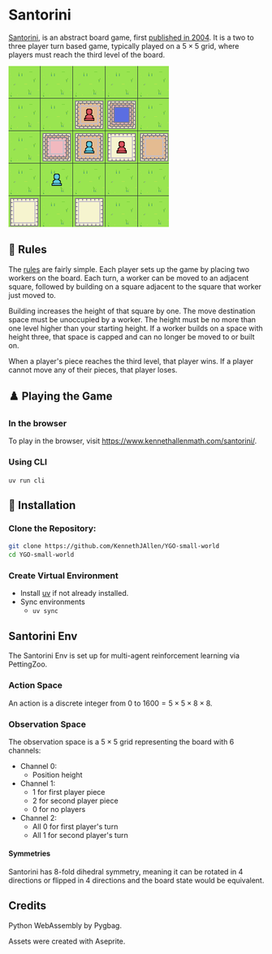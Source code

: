 # Santorini

[Santorini](https://boardgamegeek.com/boardgame/194655/santorini), is an abstract board game, first [published in 2004](https://boardgamegeek.com/boardgame/9963/santorini). It is a two to three player turn based game, typically played on a $5 \times 5$ grid, where players must reach the third level of the board.

![Santorini being played](/images/santorini.png)

## 📜 Rules
The [rules](http://www.boardspace.net/santorini/english/santorini-rules.html) are fairly simple. Each player sets up the game by placing two workers on the board. Each turn, a worker can be moved to an adjacent square, followed by building on a square adjacent to the square that worker just moved to.

Building increases the height of that square by one. The move destination space must be unoccupied by a worker. The height must be no more than one level higher than your starting height. If a worker builds on a space with height three, that space is capped and can no longer be moved to or built on.

When a player's piece reaches the third level, that player wins. If a player cannot move any of their pieces, that player loses.

## ♟️ Playing the Game

### In the browser

To play in the browser, visit https://www.kennethallenmath.com/santorini/.

### Using CLI

`uv run cli`

## 🔧 Installation

### Clone the Repository:

```bash
git clone https://github.com/KennethJAllen/YGO-small-world
cd YGO-small-world
```
### Create Virtual Environment

- Install [uv](https://docs.astral.sh/uv/getting-started/installation/) if not already installed.
- Sync environments
    - `uv sync`

## Santorini Env

The Santorini Env is set up for multi-agent reinforcement learning via PettingZoo.

### Action Space

An action is a discrete integer from $0$ to $1600 = 5 \times 5 \times 8 \times 8$.

### Observation Space

The observation space is a $5 \times 5$ grid representing the board with 6 channels:

- Channel 0:
    - Position height
- Channel 1:
    - 1 for first player piece
    - 2 for second player piece
    - 0 for no players
- Channel 2:
    - All 0 for first player's turn
    - All 1 for second player's turn

#### Symmetries
Santorini has 8-fold dihedral symmetry, meaning it can be rotated in 4 directions or flipped in 4 directions and the board state would be equivalent.

## Credits

Python WebAssembly by Pygbag.

Assets were created with Aseprite.
